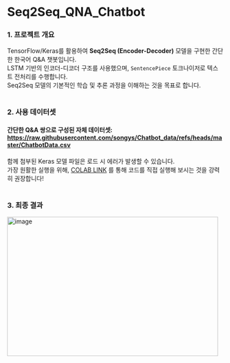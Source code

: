 # Seq2Seq_QNA_Chatbot

### 1. 프로젝트 개요
TensorFlow/Keras를 활용하여 **Seq2Seq (Encoder-Decoder)** 모델을 구현한 간단한 한국어 Q&A 챗봇입니다. <br>
LSTM 기반의 인코더-디코더 구조를 사용했으며, `SentencePiece` 토크나이저로 텍스트 전처리를 수행합니다. <br>
Seq2Seq 모델의 기본적인 학습 및 추론 과정을 이해하는 것을 목표로 합니다. <br>
<br>

### 2. 사용 데이터셋
#### 간단한 Q&A 쌍으로 구성된 자체 데이터셋: https://raw.githubusercontent.com/songys/Chatbot_data/refs/heads/master/ChatbotData.csv

함께 첨부된 Keras 모델 파일은 로드 시 에러가 발생할 수 있습니다. <br>
가장 원활한 실행을 위해, [COLAB LINK](https://colab.research.google.com/drive/1JMfSW540wcU8y-XesbS2tq1vqJrH3Zdh?usp=sharing) 를 통해 코드를 직접 실행해 보시는 것을 강력히 권장합니다! <br>
<br>

### 3. 최종 결과
<img width="491" height="324" alt="image" src="https://github.com/user-attachments/assets/e1c927af-9bfe-400c-ab42-4fe24b5c1e1a" />
